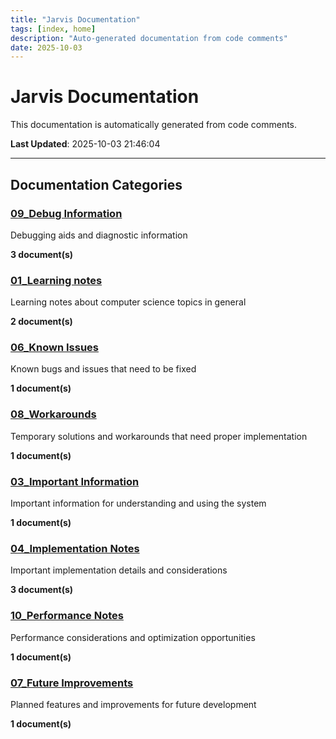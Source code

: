 ```yaml
---
title: "Jarvis Documentation"
tags: [index, home]
description: "Auto-generated documentation from code comments"
date: 2025-10-03
---
```


# Jarvis Documentation

This documentation is automatically generated from code comments.

**Last Updated**: 2025-10-03 21:46:04

---

## Documentation Categories

### [09_Debug Information](./debug/)

Debugging aids and diagnostic information

**3 document(s)**

### [01_Learning notes](./educational/)

Learning notes about computer science topics in general

**2 document(s)**

### [06_Known Issues](./fixme/)

Known bugs and issues that need to be fixed

**1 document(s)**

### [08_Workarounds](./hack/)

Temporary solutions and workarounds that need proper implementation

**1 document(s)**

### [03_Important Information](./important/)

Important information for understanding and using the system

**1 document(s)**

### [04_Implementation Notes](./notes/)

Important implementation details and considerations

**3 document(s)**

### [10_Performance Notes](./performance/)

Performance considerations and optimization opportunities

**1 document(s)**

### [07_Future Improvements](./todo/)

Planned features and improvements for future development

**1 document(s)**
